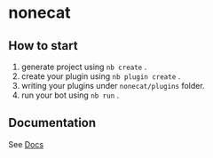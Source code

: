 # nonecat

## How to start

1. generate project using `nb create` .
2. create your plugin using `nb plugin create` .
3. writing your plugins under `nonecat/plugins` folder.
4. run your bot using `nb run` .

## Documentation

See [Docs](https://v2.nonebot.dev/)
